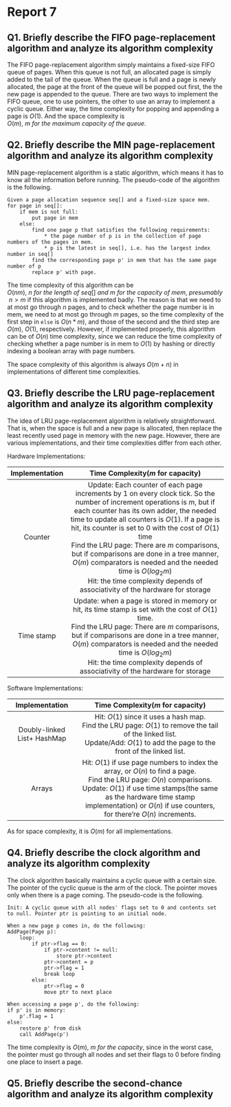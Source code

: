 # Report 7

## Q1. Briefly describe the FIFO page-replacement algorithm and analyze its algorithm complexity

The FIFO page-replacement algorithm simply maintains a fixed-size FIFO queue of pages. When this queue is not full, an allocated page is simply added to the tail of the queue. When the queue is full and a page is newly allocated, the page at the front of the queue will be popped out first, the the new page is appended to the queue. There are two ways to implement the FIFO queue, one to use pointers, the other to use an array to implement a cyclic queue. Either way, the time complexity for popping and appending a page is $O(1)$. And the space complexity is $O(m),\ m\ for\ the\ maximum\ capacity\ of\ the\ queue$.

## Q2. Briefly describe the MIN page-replacement algorithm and analyze its algorithm complexity

MIN page-replacement algorithm is a static algorithm, which means it has to know all the information before running. The pseudo-code of the algorithm is the following.

```
Given a page allocation sequence seq[] and a fixed-size space mem.
for page in seq[]:
	if mem is not full:
		put page in mem
	else:
		find one page p that satisfies the following requirements:
			* the page number of p is in the collection of page numbers of the pages in mem.
			* p is the latest in seq[], i.e. has the largest index number in seq[]
		find the corresponding page p' in mem that has the same page number of p
		replace p' with page.
```

The time complexity of this algorithm can be $O(nm),\ n\ for\ the\ length\ of\ seq[]\ and\ m\ for\ the\ capacity\ of\ mem,\ presumably\ n>m$ if this algorithm is implemented badly. The reason is that we need to at most go through $n$ pages, and to check whether the page number is in mem, we need to at most go through $m$ pages, so the time complexity of the first step in `else` is $O(n*m)$, and those of the second and the third step are $O(m)$, $O(1)$, respectively. However, if implemented properly, this algorithm can be of $O(n)$ time complexity, since we can reduce the time complexity of checking whether a page number is in mem to $O(1)$ by hashing or directly indexing a boolean array with page numbers. 

The space complexity of this algorithm is always $O(m+n)$ in implementations of different time complexities. 

## Q3. Briefly describe the LRU page-replacement algorithm and analyze its algorithm complexity

The idea of LRU page-replacement algorithm is relatively straightforward. That is, when the space is full and a new page is allocated, then replace the least recently used page in memory with the new page. However, there are various implementations, and their time complexities differ from each other.

Hardware Implementations:

| Implementation |              Time Complexity($m$ for capacity)               |
| :------------: | :----------------------------------------------------------: |
|    Counter     | Update: Each counter of each page increments by 1 on every clock tick. So the number of increment operations is $m$, but if each counter has its own adder, the needed time to update all counters is $O(1)$. If a page is hit, its counter is set to 0 with the cost of $O(1)$ time<br>Find the LRU page: There are $m$ comparisons, but if comparisons are done in a tree manner, $O(m)$ comparators is needed and the needed time is $O(log_2m)$<br>Hit: the time complexity depends of associativity of the hardware for storage |
|   Time stamp   | Update: when a page is stored in memory or hit, its time stamp is set with the cost of $O(1)$ time.<br>Find the LRU page: There are $m$ comparisons, but if comparisons are done in a tree manner, $O(m)$ comparators is needed and the needed time is $O(log_2m)$<br>Hit: the time complexity depends of associativity of the hardware for storage |

Software Implementations:

|       Implementation        |              Time Complexity($m$ for capacity)               |
| :-------------------------: | :----------------------------------------------------------: |
| Doubly-linked List+ HashMap | Hit: $O(1)$ since it uses a hash map.<br>Find the LRU page: $O(1)$ to remove the tail of the linked list.<br>Update/Add: $O(1)$ to add the page to the front of the linked list. |
|           Arrays            | Hit: $O(1)$ if use page numbers to index the array, or $O(n)$ to find a page.<br>Find the LRU page: $O(n)$ comparisons.<br>Update: $O(1)$ if use time stamps(the same as the hardware time stamp implementation) or $O(n)$ if use counters, for there’re $O(n)$ increments. |

As for space complexity, it is $O(m)$ for all implementations.

## Q4. Briefly describe the clock algorithm and analyze its algorithm complexity

The clock algorithm basically maintains a cyclic queue with a certain size. The pointer of the cyclic queue is the arm of the clock. The pointer moves only when there is a page coming. The pseudo-code is the following.

```
Init: A cyclic queue with all nodes' flags set to 0 and contents set to null. Pointer ptr is pointing to an initial node.

When a new page p comes in, do the following:
AddPage(Page p):
    loop:
        if ptr->flag == 0:
            if ptr->content != null:
                store ptr->content
            ptr->content = p
            ptr->flag = 1
            break loop
        else:
            ptr->flag = 0
            move ptr to next place

When accessing a page p', do the following:
if p' is in memory:
	p'.flag = 1
else:
	restore p' from disk
	call AddPage(p')
```

The time complexity is $O(m),\ m\ for\ the\ capacity$, since in the worst case, the pointer must go through all nodes and set their flags to 0 before finding one place to insert a page.

## Q5. Briefly describe the second-chance algorithm and analyze its algorithm complexity


